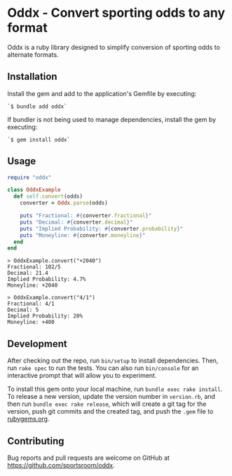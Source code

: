 # Oddx - Convert sporting odds to any format

Oddx is a ruby library designed to simplify conversion of sporting odds to alternate formats.

## Installation

Install the gem and add to the application's Gemfile by executing:

    `$ bundle add oddx`

If bundler is not being used to manage dependencies, install the gem by executing:

    `$ gem install oddx`

## Usage

```ruby
require "oddx"

class OddxExample
  def self.convert(odds)
    converter = Oddx.parse(odds)

    puts "Fractional: #{converter.fractional}"
    puts "Decimal: #{converter.decimal}"
    puts "Implied Probability: #{converter.probability}"
    puts "Moneyline: #{converter.moneyline}"
  end
end
```

```shell
> OddxExample.convert("+2040")
Fractional: 102/5
Decimal: 21.4
Implied Probability: 4.7%
Moneyline: +2040

> OddxExample.convert("4/1")
Fractional: 4/1
Decimal: 5
Implied Probability: 20%
Moneyline: +400
```

## Development

After checking out the repo, run `bin/setup` to install dependencies. Then, run `rake spec` to run the tests. You can also run `bin/console` for an interactive prompt that will allow you to experiment.

To install this gem onto your local machine, run `bundle exec rake install`. To release a new version, update the version number in `version.rb`, and then run `bundle exec rake release`, which will create a git tag for the version, push git commits and the created tag, and push the `.gem` file to [rubygems.org](https://rubygems.org).

## Contributing

Bug reports and pull requests are welcome on GitHub at https://github.com/sportsroom/oddx.
